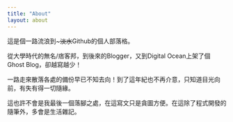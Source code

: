 ```yaml
---
title: "About"
layout: about
---
```


這是個一路流浪到~~~淡水~~Github的個人部落格。

從大學時代的無名/痞客邦，到後來的Blogger，又到Digital Ocean上架了個Ghost Blog，卻越寫越少！

一路走來散落各處的備份早已不知去向！到了這年紀也不再介意，只知道目光向前，有失有得一切隨緣。

這也許不會是我最後一個落腳之處，在這寫文只是貪圖方便。在這除了程式開發的隨筆外，多會是生活雜記。

